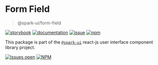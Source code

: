 # Form Field
> @spark-ui/form-field

[![storybook](https://img.shields.io/badge/storybook-black?logo=storybook)](https://sparkui.vercel.app/?path=/docs/components-formfield--docs)
[![documentation](https://img.shields.io/badge/documentation-black?logo=googledocs)](https://sparkui-adv.vercel.app/docs/components/form-field)
[![issue](https://img.shields.io/badge/report%20a%20bug-black?logo=openbugbounty&logoColor=red)](https://github.com/adevinta/spark/issues/new?&projects=4&template=bug-report.yml&assignees=&labels=component,form-field)
[![npm](https://img.shields.io/npm/dt/%40spark-ui/form-field?logo=npm&labelColor=black)](https://www.npmjs.com/package/@spark-ui/form-field)


This package is part of the [`@spark-ui`](https://github.com/adevinta/spark) react-js user interface component library project.

[![Issues open](https://img.shields.io/github/issues-search/adevinta/spark?query=is%3Aopen%20label%3Acomponent%20label%3Aform-field&logo=openbugbounty&logoColor=red&label=issues%20open&color=red)](https://github.com/adevinta/spark/issues?q=is%3Aopen+label%3Acomponent+label%3Aform-field)
[![NPM](https://img.shields.io/npm/l/%40spark-ui%2Fform-field)](https://github.com/adevinta/spark/blob/main/packages/components/form-field/LICENSE.md)
